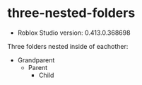 # three-nested-folders
* Roblox Studio version: 0.413.0.368698

Three folders nested inside of eachother:

* Grandparent
	* Parent
		* Child